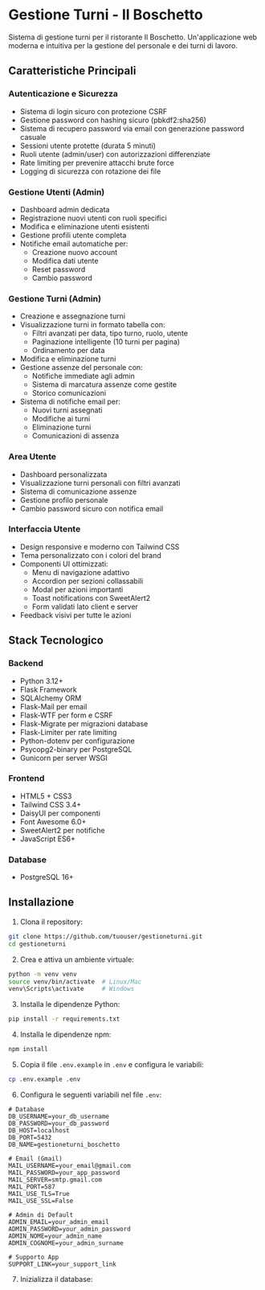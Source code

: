 # Gestione Turni - Il Boschetto

Sistema di gestione turni per il ristorante Il Boschetto. Un'applicazione web moderna e intuitiva per la gestione del personale e dei turni di lavoro.

## Caratteristiche Principali

### Autenticazione e Sicurezza
- Sistema di login sicuro con protezione CSRF
- Gestione password con hashing sicuro (pbkdf2:sha256)
- Sistema di recupero password via email con generazione password casuale
- Sessioni utente protette (durata 5 minuti)
- Ruoli utente (admin/user) con autorizzazioni differenziate
- Rate limiting per prevenire attacchi brute force
- Logging di sicurezza con rotazione dei file

### Gestione Utenti (Admin)
- Dashboard admin dedicata
- Registrazione nuovi utenti con ruoli specifici
- Modifica e eliminazione utenti esistenti
- Gestione profili utente completa
- Notifiche email automatiche per:
  - Creazione nuovo account
  - Modifica dati utente
  - Reset password
  - Cambio password

### Gestione Turni (Admin)
- Creazione e assegnazione turni
- Visualizzazione turni in formato tabella con:
  - Filtri avanzati per data, tipo turno, ruolo, utente
  - Paginazione intelligente (10 turni per pagina)
  - Ordinamento per data
- Modifica e eliminazione turni
- Gestione assenze del personale con:
  - Notifiche immediate agli admin
  - Sistema di marcatura assenze come gestite
  - Storico comunicazioni
- Sistema di notifiche email per:
  - Nuovi turni assegnati
  - Modifiche ai turni
  - Eliminazione turni
  - Comunicazioni di assenza

### Area Utente
- Dashboard personalizzata
- Visualizzazione turni personali con filtri avanzati
- Sistema di comunicazione assenze
- Gestione profilo personale
- Cambio password sicuro con notifica email

### Interfaccia Utente
- Design responsive e moderno con Tailwind CSS
- Tema personalizzato con i colori del brand
- Componenti UI ottimizzati:
  - Menu di navigazione adattivo
  - Accordion per sezioni collassabili
  - Modal per azioni importanti
  - Toast notifications con SweetAlert2
  - Form validati lato client e server
- Feedback visivi per tutte le azioni

## Stack Tecnologico

### Backend
- Python 3.12+
- Flask Framework
- SQLAlchemy ORM
- Flask-Mail per email
- Flask-WTF per form e CSRF
- Flask-Migrate per migrazioni database
- Flask-Limiter per rate limiting
- Python-dotenv per configurazione
- Psycopg2-binary per PostgreSQL
- Gunicorn per server WSGI

### Frontend
- HTML5 + CSS3
- Tailwind CSS 3.4+
- DaisyUI per componenti
- Font Awesome 6.0+
- SweetAlert2 per notifiche
- JavaScript ES6+

### Database
- PostgreSQL 16+

## Installazione

1. Clona il repository:
```bash
git clone https://github.com/tuouser/gestioneturni.git
cd gestioneturni
```

2. Crea e attiva un ambiente virtuale:
```bash
python -m venv venv
source venv/bin/activate  # Linux/Mac
venv\Scripts\activate     # Windows
```

3. Installa le dipendenze Python:
```bash
pip install -r requirements.txt
```

4. Installa le dipendenze npm:
```bash
npm install
```

5. Copia il file `.env.example` in `.env` e configura le variabili:
```bash
cp .env.example .env
```

6. Configura le seguenti variabili nel file `.env`:
```
# Database
DB_USERNAME=your_db_username
DB_PASSWORD=your_db_password
DB_HOST=localhost
DB_PORT=5432
DB_NAME=gestioneturni_boschetto

# Email (Gmail)
MAIL_USERNAME=your_email@gmail.com
MAIL_PASSWORD=your_app_password
MAIL_SERVER=smtp.gmail.com
MAIL_PORT=587
MAIL_USE_TLS=True
MAIL_USE_SSL=False

# Admin di Default
ADMIN_EMAIL=your_admin_email
ADMIN_PASSWORD=your_admin_password
ADMIN_NOME=your_admin_name
ADMIN_COGNOME=your_admin_surname

# Supporto App
SUPPORT_LINK=your_support_link
```

7. Inizializza il database:
```